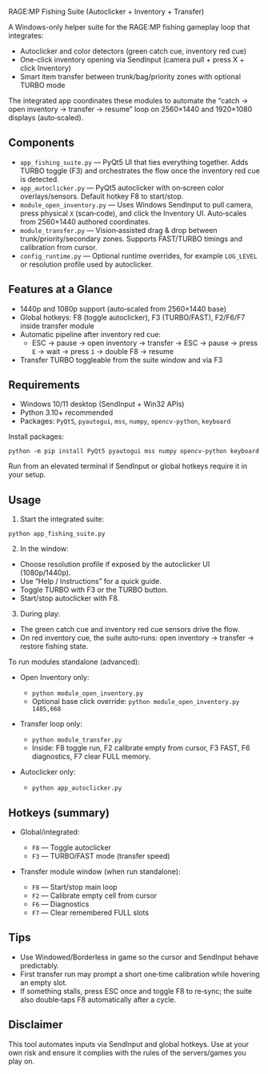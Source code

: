 RAGE:MP Fishing Suite (Autoclicker + Inventory + Transfer)

A Windows-only helper suite for the RAGE:MP fishing gameplay loop that integrates:

- Autoclicker and color detectors (green catch cue, inventory red cue)
- One-click inventory opening via SendInput (camera pull + press X + click Inventory)
- Smart item transfer between trunk/bag/priority zones with optional TURBO mode

The integrated app coordinates these modules to automate the “catch → open inventory → transfer → resume” loop on 2560×1440 and 1920×1080 displays (auto‑scaled).


## Components

- `app_fishing_suite.py` — PyQt5 UI that ties everything together. Adds TURBO toggle (F3) and orchestrates the flow once the inventory red cue is detected.
- `app_autoclicker.py` — PyQt5 autoclicker with on‑screen color overlays/sensors. Default hotkey F8 to start/stop.
- `module_open_inventory.py` — Uses Windows SendInput to pull camera, press physical `X` (scan‑code), and click the Inventory UI. Auto‑scales from 2560×1440 authored coordinates.
- `module_transfer.py` — Vision‑assisted drag & drop between trunk/priority/secondary zones. Supports FAST/TURBO timings and calibration from cursor.
- `config_runtime.py` — Optional runtime overrides, for example `LOG_LEVEL` or resolution profile used by autoclicker.


## Features at a Glance

- 1440p and 1080p support (auto‑scaled from 2560×1440 base)
- Global hotkeys: F8 (toggle autoclicker), F3 (TURBO/FAST), F2/F6/F7 inside transfer module
- Automatic pipeline after inventory red cue:
  - ESC → pause → open inventory → transfer → ESC → pause → press `E` → wait → press `1` → double F8 → resume
- Transfer TURBO toggleable from the suite window and via F3


## Requirements

- Windows 10/11 desktop (SendInput + Win32 APIs)
- Python 3.10+ recommended
- Packages: `PyQt5`, `pyautogui`, `mss`, `numpy`, `opencv-python`, `keyboard`

Install packages:

```
python -m pip install PyQt5 pyautogui mss numpy opencv-python keyboard
```

Run from an elevated terminal if SendInput or global hotkeys require it in your setup.


## Usage

1) Start the integrated suite:

```
python app_fishing_suite.py
```

2) In the window:
- Choose resolution profile if exposed by the autoclicker UI (1080p/1440p).
- Use “Help / Instructions” for a quick guide.
- Toggle TURBO with F3 or the TURBO button.
- Start/stop autoclicker with F8.

3) During play:
- The green catch cue and inventory red cue sensors drive the flow.
- On red inventory cue, the suite auto‑runs: open inventory → transfer → restore fishing state.

To run modules standalone (advanced):

- Open Inventory only:
  - `python module_open_inventory.py`
  - Optional base click override: `python module_open_inventory.py 1485,668`

- Transfer loop only:
  - `python module_transfer.py`
  - Inside: F8 toggle run, F2 calibrate empty from cursor, F3 FAST, F6 diagnostics, F7 clear FULL memory.

- Autoclicker only:
  - `python app_autoclicker.py`


## Hotkeys (summary)

- Global/integrated:
  - `F8` — Toggle autoclicker
  - `F3` — TURBO/FAST mode (transfer speed)

- Transfer module window (when run standalone):
  - `F8` — Start/stop main loop
  - `F2` — Calibrate empty cell from cursor
  - `F6` — Diagnostics
  - `F7` — Clear remembered FULL slots


## Tips

- Use Windowed/Borderless in game so the cursor and SendInput behave predictably.
- First transfer run may prompt a short one‑time calibration while hovering an empty slot.
- If something stalls, press ESC once and toggle F8 to re‑sync; the suite also double‑taps F8 automatically after a cycle.


## Disclaimer

This tool automates inputs via SendInput and global hotkeys. Use at your own risk and ensure it complies with the rules of the servers/games you play on.

